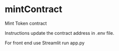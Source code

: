 # mintContract
Mint Token contract

Instructions
update the contract address in .env file.

For front end use Streamlit run app.py
